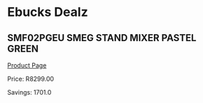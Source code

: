 
# Ebucks Dealz
## SMF02PGEU SMEG STAND MIXER PASTEL GREEN
[Product Page](https://www.ebucks.com/web/shop/productSelected.do?prodId=1169626169&catId=704987863)

Price: R8299.00

Savings: 1701.0


	